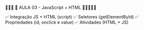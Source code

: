 📕📕📕 📕 AULA 03 - JavaScript + HTML 📕📕📕📕📕

✅ Integração JS + HTML (script)
✅ Seletores (getElementById)
✅ Propriedades (id, onclick e value)
✅ Atividades (HTML + JS)
